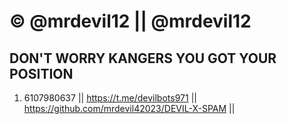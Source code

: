 # ©️ @mrdevil12 || @mrdevil12
## DON'T WORRY KANGERS YOU GOT YOUR POSITION
1. 6107980637 || https://t.me/devilbots971 || https://github.com/mrdevil42023/DEVIL-X-SPAM ||
